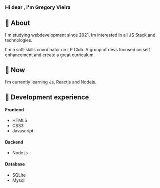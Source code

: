 ### Hi dear , I'm Gregory Vieira


## 🖖 About
I´m  studying webdevelopment since 2021. Im interested in all JS Stack and technologies.

I'm a soft-skills coordinator on LP Club. A group of devs focused on self enhancement and create a great curriculum.



## 🌱 Now
I’m currently learning Js, Reactjs and Nodejs.

## 🚀 Development experience
#### Frontend  
- HTML5
- CSS3
- Javascript

#### Backend
- Node.js

#### Database
- SQLite
- Mysql

